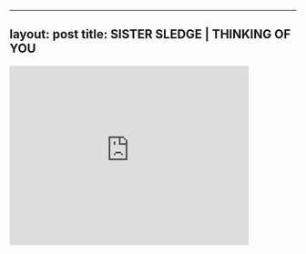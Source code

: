 

---
layout: post
title: SISTER SLEDGE | THINKING OF YOU
---


<iframe width="420" height="315" src="http://www.youtube.com/embed/IaHp4i2mCdE" frameborder="0" allowfullscreen></iframe>


